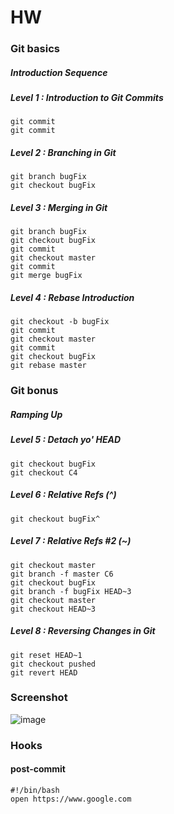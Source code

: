 # HW

### Git basics
##### Introduction Sequence
##### Level 1 : Introduction to Git Commits
```
git commit
git commit
```

##### Level 2 : Branching in Git
```
git branch bugFix
git checkout bugFix
```

##### Level 3 : Merging in Git
```
git branch bugFix
git checkout bugFix
git commit
git checkout master
git commit
git merge bugFix
```

##### Level 4 : Rebase Introduction
```
git checkout -b bugFix
git commit
git checkout master
git commit
git checkout bugFix
git rebase master
```

### Git bonus
##### Ramping Up
##### Level 5 : Detach yo' HEAD
```
git checkout bugFix
git checkout C4
```

##### Level 6 : Relative Refs (^)
```
git checkout bugFix^
```

##### Level 7 : Relative Refs #2 (~)
```
git checkout master
git branch -f master C6
git checkout bugFix
git branch -f bugFix HEAD~3
git checkout master
git checkout HEAD~3
```

##### Level 8 : Reversing Changes in Git
```
git reset HEAD~1
git checkout pushed
git revert HEAD
```

### Screenshot
![image](https://cloud.githubusercontent.com/assets/11006675/9763214/5bc9c24a-56d6-11e5-9140-4f0b1e72a2bf.png)

### Hooks
#### post-commit
```
#!/bin/bash
open https://www.google.com
```
